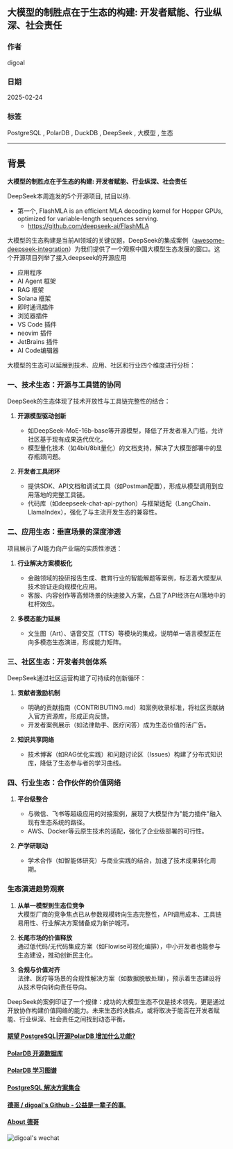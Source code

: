 ## 大模型的制胜点在于生态的构建: 开发者赋能、行业纵深、社会责任  
        
### 作者        
digoal        
        
### 日期        
2025-02-24        
        
### 标签        
PostgreSQL , PolarDB , DuckDB , DeepSeek , 大模型 , 生态  
        
----        
        
## 背景 
<b>大模型的制胜点在于生态的构建: 开发者赋能、行业纵深、社会责任  </b>  
   
DeepSeek本周连发的5个开源项目, 拭目以待.   
- 第一个, FlashMLA is an efficient MLA decoding kernel for Hopper GPUs, optimized for variable-length sequences serving.
    - https://github.com/deepseek-ai/FlashMLA 
  
大模型的生态构建是当前AI领域的关键议题，DeepSeek的集成案例（[awesome-deepseek-integration](https://github.com/deepseek-ai/awesome-deepseek-integration/blob/main/README_cn.md)）为我们提供了一个观察中国大模型生态发展的窗口。这个开源项目列举了接入deepseek的开源应用     
- 应用程序  
- AI Agent 框架  
- RAG 框架  
- Solana 框架  
- 即时通讯插件  
- 浏览器插件  
- VS Code 插件  
- neovim 插件  
- JetBrains 插件  
- AI Code编辑器  
  
大模型的生态可以延展到技术、应用、社区和行业四个维度进行分析：  
  
### 一、技术生态：开源与工具链的协同  
DeepSeek的生态体现了技术开放性与工具链完整性的结合：  
1. **开源模型驱动创新**    
   - 如DeepSeek-MoE-16b-base等开源模型，降低了开发者准入门槛，允许社区基于现有成果迭代优化。  
   - 模型量化技术（如4bit/8bit量化）的文档支持，解决了大模型部署中的显存瓶颈问题。  
  
2. **开发者工具闭环**    
   - 提供SDK、API文档和调试工具（如Postman配置），形成从模型调用到应用落地的完整工具链。  
   - 代码库（如deepseek-chat-api-python）与框架适配（LangChain、LlamaIndex），强化了与主流开发生态的兼容性。  
  
### 二、应用生态：垂直场景的深度渗透  
项目展示了AI能力向产业端的实质性渗透：  
1. **行业解决方案模板化**    
   - 金融领域的投研报告生成、教育行业的智能解题等案例，标志着大模型从技术验证走向规模化应用。  
   - 客服、内容创作等高频场景的快速接入方案，凸显了API经济在AI落地中的杠杆效应。  
  
2. **多模态能力延展**    
   - 文生图（Art）、语音交互（TTS）等模块的集成，说明单一语言模型正在向多模态生态演进，形成能力矩阵。  
  
### 三、社区生态：开发者共创体系  
DeepSeek通过社区运营构建了可持续的创新循环：  
1. **贡献者激励机制**    
   - 明确的贡献指南（CONTRIBUTING.md）和案例收录标准，将社区贡献纳入官方资源库，形成正向反馈。  
   - 开发者案例展示（如法律助手、医疗问答）成为生态价值的活广告。  
  
2. **知识共享网络**    
   - 技术博客（如RAG优化实践）和问题讨论区（Issues）构建了分布式知识库，降低了生态参与者的学习曲线。  
  
### 四、行业生态：合作伙伴的价值网络  
1. **平台级整合**    
   - 与微信、飞书等超级应用的对接案例，展现了大模型作为"能力插件"融入现有生态系统的路径。  
   - AWS、Docker等云原生技术的适配，强化了企业级部署的可行性。  
  
2. **产学研联动**    
   - 学术合作（如智能体研究）与商业实践的结合，加速了技术成果转化周期。  
  
### 生态演进趋势观察  
1. **从单一模型到生态位竞争**    
   大模型厂商的竞争焦点已从参数规模转向生态完整性，API调用成本、工具链易用性、行业解决方案储备成为新护城河。  
  
2. **长尾市场的价值释放**    
   通过低代码/无代码集成方案（如Flowise可视化编排），中小开发者也能参与生态建设，推动创新民主化。  
  
3. **合规与价值对齐**    
   法律、医疗等场景的合规性解决方案（如数据脱敏处理），预示着生态建设将从技术导向转向责任导向。  
  
DeepSeek的案例印证了一个规律：成功的大模型生态不仅是技术领先，更是通过开放协作构建价值网络的能力。未来生态的决胜点，或将取决于能否在开发者赋能、行业纵深、社会责任之间找到动态平衡。  
  
  
  
#### [期望 PostgreSQL|开源PolarDB 增加什么功能?](https://github.com/digoal/blog/issues/76 "269ac3d1c492e938c0191101c7238216")
  
  
#### [PolarDB 开源数据库](https://openpolardb.com/home "57258f76c37864c6e6d23383d05714ea")
  
  
#### [PolarDB 学习图谱](https://www.aliyun.com/database/openpolardb/activity "8642f60e04ed0c814bf9cb9677976bd4")
  
  
#### [PostgreSQL 解决方案集合](../201706/20170601_02.md "40cff096e9ed7122c512b35d8561d9c8")
  
  
#### [德哥 / digoal's Github - 公益是一辈子的事.](https://github.com/digoal/blog/blob/master/README.md "22709685feb7cab07d30f30387f0a9ae")
  
  
#### [About 德哥](https://github.com/digoal/blog/blob/master/me/readme.md "a37735981e7704886ffd590565582dd0")
  
  
![digoal's wechat](../pic/digoal_weixin.jpg "f7ad92eeba24523fd47a6e1a0e691b59")
  
